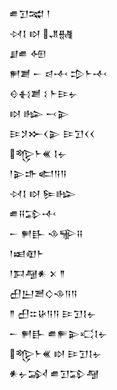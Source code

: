 <div class='block'>
<div class='line'>𒌑𒋛𒉋 𒁹</div>
<div class='line'>𒀴𒋙 𒊭 𒂗𒉆</div>
<div class='line'>𒋗𒌑 𒅇</div>
<div class='line'>𒂍𒋢 𒀸 𒁀𒋾 𒄠𒈨𒋾</div>
<div class='line'>𒄰𒈬𒋢 𒑱 𒈨𒄿𒉡</div>
<div class='line'>𒊭 𒈗 𒁁𒉌</div>
<div class='line'>𒄿𒋡𒁍𒌋𒉌 𒄿𒋛𒌋𒌋</div>
<div class='line'>𒈜𒈨𒌍 𒋙𒉡</div>
<div class='line'>𒁹𒉌𒈥𒅗𒀀𒀀</div>
<div class='line'>𒀴𒋙 𒊭 𒌉𒈗</div>
<div class='line'>𒌑𒍝𒁉𒋾</div>
<div class='line'>𒀸 𒂍𒃲 𒈾𒊍𒍝</div>
<div class='line'>𒁹𒀜𒊏𒈨</div>
<div class='line'>𒁹𒁕𒆷𒀭 𒉽 𒈫</div>
<div class='line'>𒌷𒌨𒍪𒄭𒈾𒀀𒀀</div>
<div class='line'>𒈫 𒌷𒇹𒄩𒀀𒀀 𒄿𒋛𒋙𒉡</div>
<div class='line'>𒀸 𒂍𒃲 𒌑𒊓𒉌𒄣𒋙𒉡</div>
<div class='line'>𒈜𒈨𒌍 𒊭 𒄿𒋛𒋙𒉡</div>
<div class='line'>𒀭𒉡𒋆 𒌑𒋛𒁉𒆷</div>
</div>
